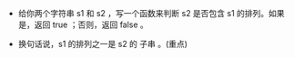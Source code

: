 - 给你两个字符串 s1 和 s2 ，写一个函数来判断 s2 是否包含 s1 的排列。如果是，返回 true ；否则，返回 false 。

- 换句话说，s1 的排列之一是 s2 的 子串 。(重点)
